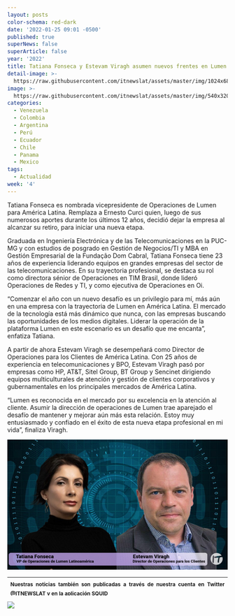 ```yaml
---
layout: posts
color-schema: red-dark
date: '2022-01-25 09:01 -0500'
published: true
superNews: false
superArticle: false
year: '2022'
title: Tatiana Fonseca y Estevam Viragh asumen nuevos frentes en Lumen LATAM
detail-image: >-
  https://raw.githubusercontent.com/itnewslat/assets/master/img/1024x680/tatiana-y-estevam-g.jpg
image: >-
  https://raw.githubusercontent.com/itnewslat/assets/master/img/540x320/tatiana-y-estevam-p.jpg
categories:
  - Venezuela
  - Colombia
  - Argentina
  - Perú
  - Ecuador
  - Chile
  - Panama
  - Mexico
tags:
  - Actualidad
week: '4'
---
```

Tatiana Fonseca es nombrada vicepresidente de Operaciones de Lumen para América Latina. Remplaza a Ernesto Curci quien, luego de sus numerosos aportes durante los últimos 12 años, decidió dejar la empresa al alcanzar su retiro, para iniciar una nueva etapa.

Graduada en Ingeniería Electrónica y de las Telecomunicaciones en la PUC-MG y con estudios de posgrado en Gestión de Negocios/TI y MBA en Gestión Empresarial de la Fundação Dom Cabral, Tatiana Fonseca tiene 23 años de experiencia liderando equipos en grandes empresas del sector de las telecomunicaciones. En su trayectoria profesional, se destaca su rol como directora sénior de Operaciones en TIM Brasil, donde lideró Operaciones de Redes y TI, y como ejecutiva de Operaciones en Oi.

“Comenzar el año con un nuevo desafío es un privilegio para mí, más aún en una empresa con la trayectoria de Lumen en América Latina. El mercado de la tecnología está más dinámico que nunca, con las empresas buscando las oportunidades de los medios digitales. Liderar la operación de la plataforma Lumen en este escenario es un desafío que me encanta”, enfatiza Tatiana.

A partir de ahora Estevam Viragh se desempeñará como Director de Operaciones para los Clientes de América Latina. Con 25 años de experiencia en telecomunicaciones y BPO, Estevam Viragh pasó por empresas como HP, AT&T, Sitel Group, BT Group y Sencinet dirigiendo equipos multiculturales de atención y gestión de clientes corporativos y gubernamentales en los principales mercados de América Latina.

“Lumen es reconocida en el mercado por su excelencia en la atención al cliente. Asumir la dirección de operaciones de Lumen trae aparejado el desafío de mantener y mejorar aún más esta relación. Estoy muy entusiasmado y confiado en el éxito de esta nueva etapa profesional en mi vida”, finaliza Viragh.

![](https://raw.githubusercontent.com/itnewslat/assets/master/img/540x320/tatiana-y-estevam-p.jpg)

<table style="height: 42px;" width="569">
<tbody>
<tr>
<td style="text-align: justify;"><sub><strong>Nuestras noticias también son publicadas a través de nuestra cuenta en Twitter <a href="https://twitter.com/itnewslat?lang=es">@ITNEWSLAT</a> y en la aplicación <a href="https://squidapp.co/en/">SQUID</a></strong></sub></td>
</tr>
</tbody>
</table>

<img src="https://tracker.metricool.com/c3po.jpg?hash=56f88a41e39ab42c063cc51676587a04"/>